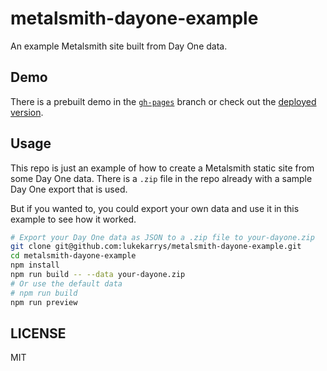 # metalsmith-dayone-example

An example Metalsmith site built from Day One data.


## Demo

There is a prebuilt demo in the [`gh-pages`](../../tree/gh-pages) branch or check out the [deployed version](http://metalsmith-dayone.lukecod.es).


## Usage

This repo is just an example of how to create a Metalsmith static site from some Day One data. There is a `.zip` file in the repo already with a sample Day One export that is used.

But if you wanted to, you could export your own data and use it in this example to see how it worked.

```sh
# Export your Day One data as JSON to a .zip file to your-dayone.zip
git clone git@github.com:lukekarrys/metalsmith-dayone-example.git
cd metalsmith-dayone-example
npm install
npm run build -- --data your-dayone.zip
# Or use the default data
# npm run build 
npm run preview
```

## LICENSE

MIT
